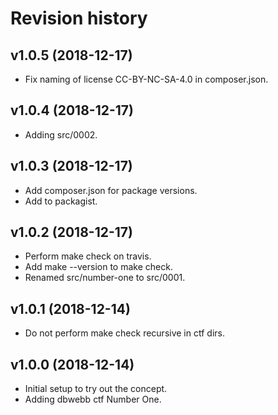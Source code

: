 Revision history
===================



v1.0.5 (2018-12-17)
-------------------

* Fix naming of license CC-BY-NC-SA-4.0 in composer.json.



v1.0.4 (2018-12-17)
-------------------

* Adding src/0002.



v1.0.3 (2018-12-17)
-------------------

* Add composer.json for package versions.
* Add to packagist.



v1.0.2 (2018-12-17)
-------------------

* Perform make check on travis.
* Add make --version to make check.
* Renamed src/number-one to src/0001.



v1.0.1 (2018-12-14)
-------------------

* Do not perform make check recursive in ctf dirs.



v1.0.0 (2018-12-14)
-------------------

* Initial setup to try out the concept.
* Adding dbwebb ctf Number One.
